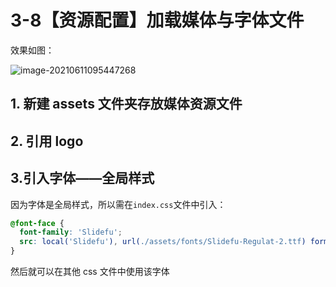 # 3-8【资源配置】加载媒体与字体文件

效果如图：

![image-20210611095447268](https://i.loli.net/2021/06/11/lK9rp2xXM8gJWce.png)



## 1. 新建 assets 文件夹存放媒体资源文件



## 2. 引用 logo



## 3.引入字体——全局样式

因为字体是全局样式，所以需在`index.css`文件中引入：

```css
@font-face {
  font-family: 'Slidefu';
  src: local('Slidefu'), url(./assets/fonts/Slidefu-Regulat-2.ttf) format('truetype')
}
```

然后就可以在其他 css 文件中使用该字体




